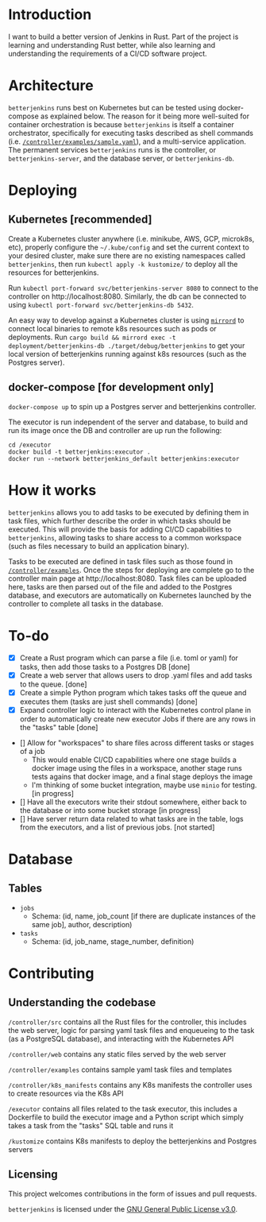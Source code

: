 # Introduction

I want to build a better version of Jenkins in Rust. Part of the project is learning and understanding Rust better, while also learning and understanding the requirements of a CI/CD software project.

# Architecture

`betterjenkins` runs best on Kubernetes but can be tested using docker-compose as explained below. The reason for it being more well-suited for container orchestration is because `betterjenkins` is itself a container orchestrator, specifically for executing tasks described as shell commands (i.e. [`/controller/examples/sample.yaml`](https://github.com/teejas/betterjenkins/blob/main/controller/examples/sample.yaml)), and a multi-service application. The permanent services `betterjenkins` runs is the controller, or `betterjenkins-server`, and the database server, or `betterjenkins-db`.

# Deploying

## Kubernetes [recommended]

Create a Kubernetes cluster anywhere (i.e. minikube, AWS, GCP, microk8s, etc), properly configure the `~/.kube/config` and set the current context to your desired cluster, make sure there are no existing namespaces called `betterjenkins`, then run `kubectl apply -k kustomize/` to deploy all the resources for betterjenkins.

Run `kubectl port-forward svc/betterjenkins-server 8080` to connect to the controller on http://localhost:8080. Similarly, the db can be connected to using `kubectl port-forward svc/betterjenkins-db 5432`.

An easy way to develop against a Kubernetes cluster is using [`mirrord`](https://mirrord.dev/) to connect local binaries to remote k8s resources such as pods or deployments. Run `cargo build && mirrord exec -t deployment/betterjenkins-db ./target/debug/betterjenkins` to get your local version of betterjenkins running against k8s resources (such as the Postgres server).

## docker-compose [for development only]
`docker-compose up` to spin up a Postgres server and betterjenkins controller.

The executor is run independent of the server and database, to build and run its image once the DB and controller are up run the following:
```
cd /executor
docker build -t betterjenkins:executor .
docker run --network betterjenkins_default betterjenkins:executor
```

# How it works

`betterjenkins` allows you to add tasks to be executed by defining them in task files, which further describe the order in which tasks should be executed. This will provide the basis for adding CI/CD capabilities to `betterjenkins`, allowing tasks to share access to a common workspace (such as files necessary to build an application binary).

Tasks to be executed are defined in task files such as those found in [`/controller/examples`](https://github.com/teejas/betterjenkins/tree/main/controller/examples). Once the steps for deploying are complete go to the controller main page at http://localhost:8080. Task files can be uploaded here, tasks are then parsed out of the file and added to the Postgres database, and executors are automatically on Kubernetes launched by the controller to complete all tasks in the database.

# To-do
- [x] Create a Rust program which can parse a file (i.e. toml or yaml) for tasks, then add those tasks to a Postgres DB [done]
- [x] Create a web server that allows users to drop .yaml files and add tasks to the queue. [done]
- [x] Create a simple Python program which takes tasks off the queue and executes them (tasks are just shell commands) [done]
- [x] Expand controller logic to interact with the Kubernetes control plane in order to automatically create new executor Jobs if there are any rows in the "tasks" table [done]
- [] Allow for "workspaces" to share files across different tasks or stages of a job
   - This would enable CI/CD capabilities where one stage builds a docker image using the files in a workspace, another stage runs tests agains that docker image, and a final stage deploys the image
   - I'm thinking of some bucket integration, maybe use `minio` for testing. [in progress]
- [] Have all the executors write their stdout somewhere, either back to the database or into some bucket storage [in progress]
- [] Have server return data related to what tasks are in the table, logs from the executors, and a list of previous jobs. [not started]

# Database

## Tables
- `jobs`
  - Schema: (id, name, job_count [if there are duplicate instances of the same job], author, description)
- `tasks`
  - Schema: (id, job_name, stage_number, definition)

# Contributing

## Understanding the codebase
`/controller/src` contains all the Rust files for the controller, this includes the web server, logic for parsing yaml task files and enqueueing to the task (as a PostgreSQL database), and interacting with the Kubernetes API

`/controller/web` contains any static files served by the web server

`/controller/examples` contains sample yaml task files and templates

`/controller/k8s_manifests` contains any K8s manifests the controller uses to create resources via the K8s API

`/executor` contains all files related to the task executor, this includes a Dockerfile to build the executor image and a Python script which simply takes a task from the "tasks" SQL table and runs it

`/kustomize` contains K8s manifests to deploy the betterjenkins and Postgres servers

## Licensing

This project welcomes contributions in the form of issues and pull requests. 

`betterjenkins` is licensed under the [GNU General Public License v3.0](https://spdx.org/licenses/GPL-3.0-or-later.html).